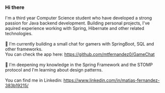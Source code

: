 ### Hi there

I'm a third year Computer Science student who have developed a strong passion for Java backend development.
Building personal projects, I've aquired experience working with Spring, Hibernate and other related technologies.
<br><br>
🔭 I'm currently building a small chat for gamers with SpringBoot, SQL and other frameworks.<br>
You can check the app here: https://github.com/mtfernandez0/GameChat
<br><br>
🌱 I'm deepening my knowledge in the Spring Framework and the STOMP protocol and I'm learning about design patterns.<br>
<br>
You can find me in Linkedin: https://www.linkedin.com/in/matias-fernandez-383b19215/
<br>
<br>
<!-- You can also check my portfolio: https://mtfernandez0.github.io/-->
<!--
**mtfernandez0/mtfernandez0** is a ✨ _special_ ✨ repository because its `README.md` (this file) appears on your GitHub profile.

Here are some ideas to get you started:

- 🔭 I’m currently working on ...
- 🌱 I’m currently learning ...
- 👯 I’m looking to collaborate on ...
- 🤔 I’m looking for help with ...
- 💬 Ask me about ...
- 📫 How to reach me: ...
- ⚡ Fun fact: ...
-->
